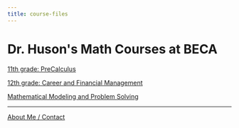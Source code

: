 ```yaml
---
title: course-files
---
```


# Dr. Huson's Math Courses at BECA

[11th grade: PreCalculus](precalc)

[12th grade: Career and Financial Management](cfm)

[Mathematical Modeling and Problem Solving](modeling)

-----

[About Me / Contact](https://math.huson.com/Contact)

<!--
[common-errors](https://raw.githubusercontent.com/chrishuson/chrishuson.github.io/master/common-errors)
-->